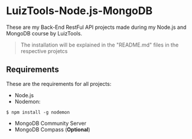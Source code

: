 # LuizTools-Node.js-MongoDB
These are my Back-End RestFul API projects made during my Node.js and MongoDB course by LuizTools.

> The installation will be explained in the "README.md" files in the respective projetcs

## Requirements
These are the requirements for all projects:
- Node.js
- Nodemon:
```
$ npm install -g nodemon
```
- MongoDB Community Server
- MongoDB Compass (**Optional**)
